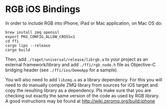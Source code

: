 # RGB iOS Bindings

In order to include RGB into iPhone, iPad or Mac application, on Mac OS do:

    brew install zmq openssl
    export PKG_CONFIG_ALLOW_CROSS=1
    cd ffi
    cargo lipo --release
    cargo build

Then, add `./taget/universal/release/librgb.a` to your project as an external
framework/library and add `./ffi/rgb_node.h` file as Objective-C bridging header
(see `./ffi/ios/DemoApp` for a sample).

You will also need to add `libzmq.a` as a library dependency. For this you will 
need to do manually compile ZMQ library from sources for iOS target and copy
the resulting library as a dependency. Pls make sure that you are checking out
exactly the same version of the code as used by RGB library.
A good instructions may be found at <http://wiki.zeromq.org/build:iphone>